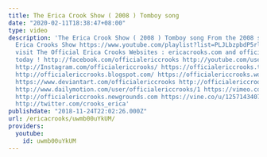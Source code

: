 ```yaml
---
title: The Erica Crook Show ( 2008 ) Tomboy song
date: "2020-02-11T18:38:47+08:00"
type: video
description: 'The Erica Crook Show ( 2008 ) Tomboy song From the 2008 season of The
  Erica Crooks Show https://www.youtube.com/playlist?list=PLJLbzpbdP5rl6qgOC8pY8Pe8HoN85-GC_
  visit The Official Erica Crooks Websites : ericacrooks.com and officialericcrooks.com
  today ! http://facebook.com/officialericcrooks http://youtube.com/user/officialericcrooks
  http://Instagram.com/officialericcrooks/ https://officialericcrooks.tumblr.com/
  http://officialericcrooks.blogspot.com/ https://officialericcrooks.wordpress.com
  https://www.deviantart.com/officialericcrooks http://officialericcrooks.newgrounds.com/follow
  http://www.dailymotion.com/user/officialericcrooks/1 https://vimeo.com/officialericcrooks
  http://officialericcrooks.newgrounds.com https://vine.co/u/1257143407999610880 https://www.pinterest.com/officialec1/
  http://twitter.com/crooks_erica'
publishdate: "2018-11-24T22:02:26.000Z"
url: /ericacrooks/uwmb00uYkUM/
providers:
  youtube:
    id: uwmb00uYkUM
---
```

